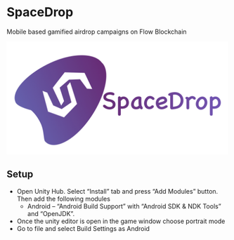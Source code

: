 # SpaceDrop

Mobile based gamified airdrop campaigns on Flow Blockchain

<p align="center">
 <img src="logo.png" />
</p>

## Setup
- Open Unity Hub. Select “Install” tab and press “Add Modules” button. Then add the following modules
  -  Android – “Android Build Support” with “Android SDK & NDK Tools” and “OpenJDK”.
- Once the unity editor is open in the game window choose portrait mode 
- Go to file and select Build Settings as Android

